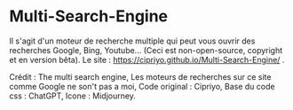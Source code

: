 # Multi-Search-Engine
Il s'agit d'un moteur de recherche multiple qui peut vous ouvrir des recherches Google, Bing, Youtube... (Ceci est non-open-source, copyright et en version bêta).
Le site : https://cipriyo.github.io/Multi-Search-Engine/ .

Crédit : The multi search engine, 
Les moteurs de recherches sur ce site comme Google ne son't pas a moi, 
Code original : Cipriyo, 
Base du code css : ChatGPT, 
Icone : Midjourney.
